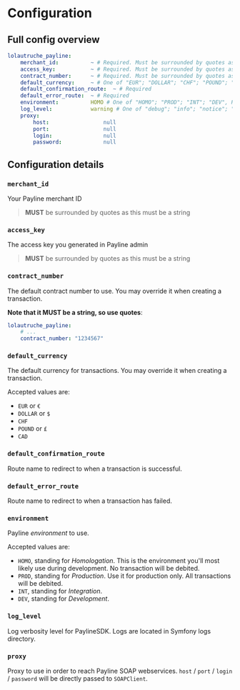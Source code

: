 # Configuration

## Full config overview

```yaml
lolautruche_payline:
    merchant_id:          ~ # Required. Must be surrounded by quotes as this is a string.
    access_key:           ~ # Required. Must be surrounded by quotes as this is a string.
    contract_number:      ~ # Required. Must be surrounded by quotes as this is a string.
    default_currency:     ~ # One of "EUR"; "DOLLAR"; "CHF"; "POUND"; "CAD", Required
    default_confirmation_route:  ~ # Required
    default_error_route:  ~ # Required
    environment:          HOMO # One of "HOMO"; "PROD"; "INT"; "DEV", Required
    log_level:            warning # One of "debug"; "info"; "notice"; "warning"; "error"; "critical"; "alert"; "emergency"
    proxy:
        host:                 null
        port:                 null
        login:                null
        password:             null
```

## Configuration details

### `merchant_id`
Your Payline merchant ID

> **MUST** be surrounded by quotes as this must be a string

### `access_key`
The access key you generated in Payline admin

> **MUST** be surrounded by quotes as this must be a string

### `contract_number`
The default contract number to use.
You may override it when creating a transaction.

**Note that it MUST be a string, so use quotes**:
```yaml
lolautruche_payline:
    # ...
    contract_number: "1234567"
```

### `default_currency`
The default currency for transactions.
You may override it when creating a transaction.

Accepted values are:
* `EUR` or `€`
* `DOLLAR` or `$`
* `CHF`
* `POUND` or `£`
* `CAD`

### `default_confirmation_route`
Route name to redirect to when a transaction is successful.

### `default_error_route`
Route name to redirect to when a transaction has failed.

### `environment`
Payline *environment* to use.

Accepted values are:
* `HOMO`, standing for *Homologation*.
  This is the environment you'll most likely use during development. No transaction will be debited.
* `PROD`, standing for *Production*.
  Use it for production only. All transactions will be debited.
* `INT`, standing for *Integration*.
* `DEV`, standing for *Development*.

### `log_level`
Log verbosity level for PaylineSDK.
Logs are located in Symfony logs directory.

### `proxy`
Proxy to use in order to reach Payline SOAP webservices.
`host` / `port` / `login` / `password` will be directly passed to `SOAPClient`.
